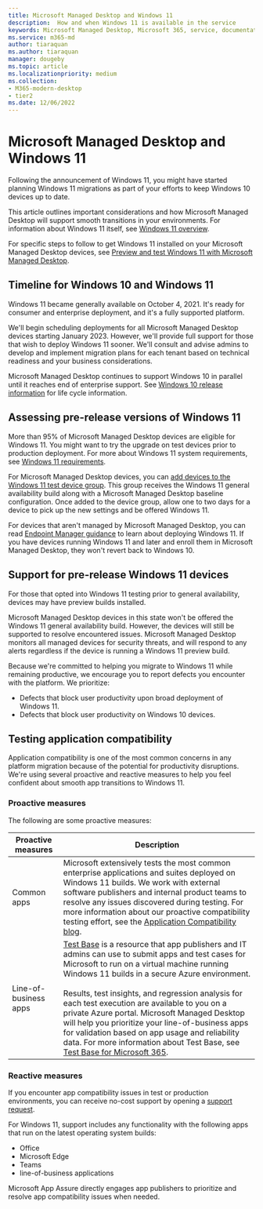 ```yaml
---
title: Microsoft Managed Desktop and Windows 11
description:  How and when Windows 11 is available in the service
keywords: Microsoft Managed Desktop, Microsoft 365, service, documentation
ms.service: m365-md
author: tiaraquan
ms.author: tiaraquan
manager: dougeby
ms.topic: article
ms.localizationpriority: medium
ms.collection: 
- M365-modern-desktop
- tier2
ms.date: 12/06/2022
---
```


# Microsoft Managed Desktop and Windows 11

Following the announcement of Windows 11, you might have started planning Windows 11 migrations as part of your efforts to keep Windows 10 devices up to date.

This article outlines important considerations and how Microsoft Managed Desktop will support smooth transitions in your environments. For information about Windows 11 itself, see [Windows 11 overview](/windows/whats-new/windows-11).

For specific steps to follow to get Windows 11 installed on your Microsoft Managed Desktop devices, see [Preview and test Windows 11 with Microsoft Managed Desktop](../operate/test-windows-11.md).

## Timeline for Windows 10 and Windows 11

Windows 11 became generally available on October 4, 2021. It's ready for consumer and enterprise deployment, and it's a fully supported platform.

We'll begin scheduling deployments for all Microsoft Managed Desktop devices starting January 2023. However, we'll provide full support for those that wish to deploy Windows 11 sooner. We'll consult and advise admins to develop and implement migration plans for each tenant based on technical readiness and your business considerations.

Microsoft Managed Desktop continues to support Windows 10 in parallel until it reaches end of enterprise support. See [Windows 10 release information](/windows/release-health/release-information) for life cycle information.

## Assessing pre-release versions of Windows 11

More than 95% of Microsoft Managed Desktop devices are eligible for Windows 11. You might want to try the upgrade on test devices prior to production deployment. For more about Windows 11 system requirements, see [Windows 11 requirements](/windows/whats-new/windows-11-requirements).

For Microsoft Managed Desktop devices, you can [add devices to the Windows 11 test device group](../operate/test-windows-11.md#add-devices-to-the-windows-11-test-group). This group receives the Windows 11 general availability build along with a Microsoft Managed Desktop baseline configuration. Once added to the device group, allow one to two days for a device to pick up the new settings and be offered Windows 11.

For devices that aren't managed by Microsoft Managed Desktop, you can read [Endpoint Manager guidance](https://techcommunity.microsoft.com/t5/microsoft-endpoint-manager-blog/endpoint-manager-simplifies-upgrades-to-windows-11/ba-p/2771886) to learn about deploying Windows 11. If you have devices running Windows 11 and later and enroll them in Microsoft Managed Desktop, they won't revert back to Windows 10.

## Support for pre-release Windows 11 devices

For those that opted into Windows 11 testing prior to general availability, devices may have preview builds installed.

Microsoft Managed Desktop devices in this state won't be offered the Windows 11 general availability build. However, the devices will still be supported to resolve encountered issues. Microsoft Managed Desktop monitors all managed devices for security threats, and will respond to any alerts regardless if the device is running a Windows 11 preview build.

Because we're committed to helping you migrate to Windows 11 while remaining productive, we encourage you to report defects you encounter with the platform. We prioritize:

- Defects that block user productivity upon broad deployment of Windows 11.
- Defects that block user productivity on Windows 10 devices.

## Testing application compatibility

Application compatibility is one of the most common concerns in any platform migration because of the potential for productivity disruptions. We're using several proactive and reactive measures to help you feel confident about smooth app transitions to Windows 11.

### Proactive measures

The following are some proactive measures:

| Proactive measures | Description |
| ----- | ----- |
| Common apps | Microsoft extensively tests the most common enterprise applications and suites deployed on Windows 11 builds. We work with external software publishers and internal product teams to resolve any issues discovered during testing. For more information about our proactive compatibility testing effort, see the [Application Compatibility blog](https://blogs.windows.com/windowsexperience/2019/01/15/application-compatibility-in-the-windows-ecosystem/).
| Line-of-business apps | [Test Base](https://www.microsoft.com/testbase) is a resource that app publishers and IT admins can use to submit apps and test cases for Microsoft to run on a virtual machine running Windows 11 builds in a secure Azure environment.<br><br>Results, test insights, and regression analysis for each test execution are available to you on a private Azure portal. Microsoft Managed Desktop will help you prioritize your line-of-business apps for validation based on app usage and reliability data. For more information about Test Base, see [Test Base for Microsoft 365](https://techcommunity.microsoft.com/t5/windows-it-pro-blog/test-base-for-microsoft-365-microsoft-ignite-2021-updates/ba-p/2185566). |

### Reactive measures

If you encounter app compatibility issues in test or production environments, you can receive no-cost support by opening a [support request](../operate/test-windows-11.md#report-issues).

For Windows 11, support includes any functionality with the following apps that run on the latest operating system builds:

- Office
- Microsoft Edge
- Teams
- line-of-business applications

Microsoft App Assure directly engages app publishers to prioritize and resolve app compatibility issues when needed.
